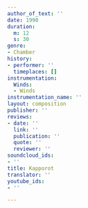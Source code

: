 ```yaml
---
author_of_text: ''
date: 1990
duration:
  m: 12
  s: 30
genre:
- Chamber
history:
- performer: ''
  timeplaces: []
instrumentation:
  Winds:
  - Winds
instrumentation_name: ''
layout: composition
publisher: ''
reviews:
- date: ''
  link: ''
  publication: ''
  quote: ''
  reviewer: ''
soundcloud_ids:
- ''
title: Kapporot
translator: ''
youtube_ids:
- ''

---
```

